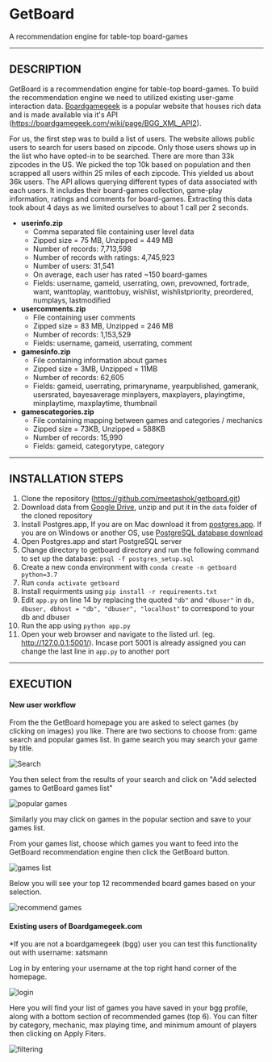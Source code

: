 # GetBoard
A recommendation engine for table-top board-games

<hr>

## DESCRIPTION
GetBoard is a recommendation engine for table-top board-games. To build the recommendation engine we need to utilized existing user-game interaction data. [Boardgamegeek](https://boardgamegeek.com/) is a popular website that houses rich data and is made available via it's API (https://boardgamegeek.com/wiki/page/BGG_XML_API2). 

For us, the first step was to build a list of users. The website allows public users to search for users based on zipcode. Only those users shows up in the list who have opted-in to be searched. There are more than 33k zipcodes in the US. We picked the top 10k based on population and then scrapped all users within 25 miles of each zipcode. This yielded us about 36k users. The API allows querying different types of data associated with each users. It includes their board-games collection, game-play information, ratings and comments for board-games. Extracting this data took about 4 days as we limited ourselves to about 1 call per 2 seconds.  

- **userinfo.zip**
  - Comma separated file containing user level data
  - Zipped size = 75 MB, Unzipped = 449 MB
  - Number of records: 7,713,598
  - Number of records with ratings: 4,745,923
  - Number of users: 31,541
  - On average, each user has rated ~150 board-games
  - Fields: username, gameid, userrating, own, prevowned, fortrade, want, wanttoplay, wanttobuy, wishlist, wishlistpriority, preordered, numplays, lastmodified
- **usercomments.zip**
  - File containing user comments
  - Zipped size = 83 MB, Unzipped = 246 MB
  - Number of records: 1,153,529 
  - Fields: username, gameid, userrating, comment
- **gamesinfo.zip**
  - File containing information about games
  - Zipped size = 3MB, Unzipped = 11MB
  - Number of records: 62,605
  - Fields: gameid, userrating, primaryname, yearpublished, gamerank, usersrated, bayesaverage minplayers, maxplayers, playingtime, minplaytime, maxplaytime, thumbnail
- **gamescategories.zip**
  - File containing mapping between games and categories / mechanics
  - Zipped size = 73KB, Unzipped = 588KB
  - Number of records: 15,990
  - Fields: gameid, categorytype, category

<hr>

## INSTALLATION STEPS

1. Clone the repository (https://github.com/meetashok/getboard.git)
2. Download data from [Google Drive](https://drive.google.com/open?id=1dgZmv85mhZbLFt7208oHWlqT2Ex2yCv_), unzip and put it in the `data` folder of the cloned repository
3. Install Postgres.app, If you are on Mac download it from [postgres.app](https://postgresapp.com/). If you are on Windows or another OS, use [PostgreSQL database download](https://www.enterprisedb.com/downloads/postgres-postgresql-downloads)
4. Open Postgres.app and start PostgreSQL server
5. Change directory to getboard directory and run the following command to set up the database: `psql -f postgres_setup.sql`
6. Create a new conda environment with `conda create -n getboard python=3.7`
7. Run `conda activate getboard`
8. Install requirments using `pip install -r requirements.txt`
9. Edit `app.py` on line 14 by replacing the quoted `"db"` and `"dbuser"` in `db, dbuser, dbhost = "db", "dbuser", "localhost"` to correspond to your db and dbuser
10. Run the app using `python app.py`
11. Open your web browser and navigate to the listed url. (eg. http://127.0.0.1:5001/). Incase port 5001 is already assigned you can change the last line in `app.py` to another port


<hr>

## EXECUTION

#### New user workflow

From the the GetBoard homepage you are asked to select games (by clicking on images) you like.
There are two sections to choose from: game search and popular games list.
In game search you may search your game by title.

![Search](images/gameSearch.png)

You then select from the results of your search and click on "Add selected games to GetBoard games list" 

![popular games](images/popularGames.png)

Similarly you may click on games in the popular section and save to your games list.

From your games list, choose which games you want to feed into the GetBoard recommendation engine
then click the GetBoard button.

![games list](images/gamesList.png)

Below you will see your top 12 recommended board games based on your selection.

![recommend games](images/recoGames.png)

#### Existing users of Boardgamegeek.com

*If you are not a boardgamegeek (bgg) user you can test this functionality out with username: xatsmann

Log in by entering your username at the top right hand corner of the homepage.

![login](images/login.png)

Here you will find your list of games you have saved in your bgg profile, 
along with a bottom section of recommended games (top 6).  You can filter by category, mechanic, max playing time, and minimum amount of players then clicking on Apply Fiters. 

![filtering](images/filter.png)



 